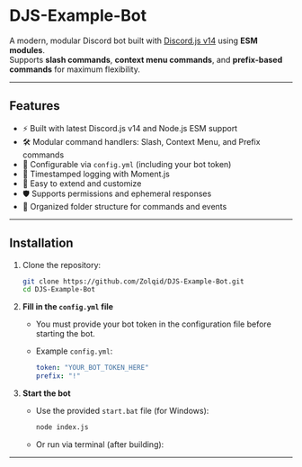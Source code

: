# DJS-Example-Bot

A modern, modular Discord bot built with [Discord.js v14](https://discord.js.org/) using **ESM modules**.  
Supports **slash commands**, **context menu commands**, and **prefix-based commands** for maximum flexibility.

---

## Features

- ⚡ Built with latest Discord.js v14 and Node.js ESM support  
- 🛠️ Modular command handlers: Slash, Context Menu, and Prefix commands  
- 🔧 Configurable via `config.yml` (including your bot token)  
- 📅 Timestamped logging with Moment.js  
- 🧩 Easy to extend and customize  
- 🛡️ Supports permissions and ephemeral responses  
- 📂 Organized folder structure for commands and events  

---

## Installation

1. Clone the repository:

   ```bash
   git clone https://github.com/Zolqid/DJS-Example-Bot.git
   cd DJS-Example-Bot
   ```

2. **Fill in the `config.yml` file**

   * You must provide your bot token in the configuration file before starting the bot.
   * Example `config.yml`:

     ```yaml
     token: "YOUR_BOT_TOKEN_HERE"
     prefix: "!"
     ```

3. **Start the bot**

   * Use the provided `start.bat` file (for Windows):

     ```bat
     node index.js
     ```
   * Or run via terminal (after building):
---

